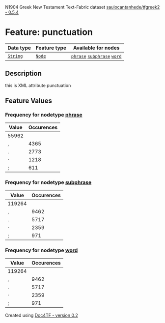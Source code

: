 N1904 Greek New Testament Text-Fabric dataset [saulocantanhede/tfgreek2 - 0.5.4](https://github.com/saulocantanhede/tfgreek2)
# Feature: punctuation
Data type|Feature type|Available for nodes
---|---|---
[`String`](featurebydatatype.md#string)|[`Node`](featurebytype.md#node)| [`phrase`](featurebynodetype.md#phrase)  [`subphrase`](featurebynodetype.md#subphrase)  [`word`](featurebynodetype.md#word) 
## Description
this is XML attribute punctuation
## Feature Values
### Frequency for nodetype [phrase](featurebynodetype.md#phrase)
Value|Occurences
---|---
 |55962
,|4365
.|2773
·|1218
;|611
### Frequency for nodetype [subphrase](featurebynodetype.md#subphrase)
Value|Occurences
---|---
 |119264
,|9462
.|5717
·|2359
;|971
### Frequency for nodetype [word](featurebynodetype.md#word)
Value|Occurences
---|---
 |119264
,|9462
.|5717
·|2359
;|971
 

Created using [Doc4TF - version 0.2](https://github.com/tonyjurg/Doc4TF) 